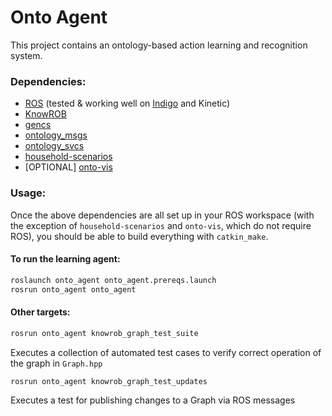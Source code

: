 # Onto Agent

This project contains an ontology-based action learning and recognition system.

### Dependencies:

* [ROS](http://wiki.ros.org/) (tested & working well on [Indigo](http://wiki.ros.org/indigo/Installation/Ubuntu) and Kinetic)
* [KnowROB](http://www.knowrob.org/)
* [gencs](https://github.com/noirb/gencs)
* [ontology_msgs](../ontology_msgs)
* [ontology_svcs](../ontology_svcs)
* [household-scenarios](https://github.com/noirb/HouseholdScenarios)
* [OPTIONAL] [onto-vis](https://github.com/noirb/onto-vis)

### Usage:

Once the above dependencies are all set up in your ROS workspace (with the exception of `household-scenarios` and `onto-vis`, which do not require ROS), you should be able to build everything with `catkin_make`.

#### To run the learning agent:

```bash
roslaunch onto_agent onto_agent.prereqs.launch
rosrun onto_agent onto_agent
```

#### Other targets:

```bash
rosrun onto_agent knowrob_graph_test_suite
```

Executes a collection of automated test cases to verify correct operation of the graph in `Graph.hpp`

```bash
rosrun onto_agent knowrob_graph_test_updates
```

Executes a test for publishing changes to a Graph via ROS messages

